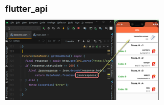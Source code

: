 # flutter_api
![img1](https://github.com/Ayman-Shehata/flutter_api/blob/master/apidataexample/d1.png)
